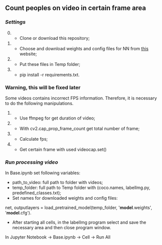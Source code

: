 ## Count peoples on video in certain frame area

### _Settings_
0) - Clone or download this repository;
1) - Choose and download weights and config files for NN from [this](https://pjreddie.com/darknet/yolo) website;
2) - Put these files in Temp folder;
3) - pip install -r requirements.txt.

### **Warning, this will be fixed later**
Some videos contains incorrect FPS information. Therefore, it is necessary to do the following manipulations.
1) - Use ffmpeg for get duration of video;
2) - With cv2.cap_prop_frame_count get total number of frame;
3) - Calculate fps;
4) - Get certain frame with used videocap.set()

### _Run processing video_
In Base.ipynb set following variables:
  - path_to_video: full path to folder with videos;
  - temp_folder: full path to Temp folder with (coco.names, labelImg.py, predefined_classes.txt);
  - Set names for downloaded weights and config files:
  
  net, outputlayers = load_pretrained_model(temp_folder, '**model**.weights', '**model**.cfg').
  - After starting all cells, in the labelImg program select and save the necessary area and then close program window.

In Jupyter Notebook -> Base.ipynb -> Cell -> Run All
